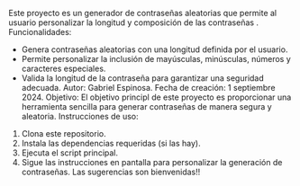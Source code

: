 Este proyecto es un generador de contraseñas aleatorias que permite al usuario personalizar la longitud y composición de las contraseñas .
Funcionalidades: 
* Genera contraseñas aleatorias con una longitud definida por el usuario.
* Permite personalizar la inclusión de mayúsculas, minúsculas, números y caracteres especiales.
* Valida la longitud de la contraseña para garantizar una seguridad adecuada. 
Autor: Gabriel Espinosa. 
Fecha de creación: 1 septiembre 2024.
Objetivo: El objetivo principl de este proyecto es proporcionar una herramienta sencilla para generar contraseñas de manera segura y aleatoria.
Instrucciones de uso:
1. Clona este repositorio.
2. Instala las dependencias requeridas (si las hay).
3. Ejecuta el script principal.
4. Sigue las instrucciones en pantalla para personalizar la generación de contraseñas.
Las sugerencias son bienvenidas!!
